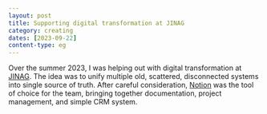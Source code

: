 ```yaml
---
layout: post
title: Supporting digital transformation at JINAG
category: creating
dates: [2023-09-22]
content-type: eg
---
```


Over the summer 2023, I was helping out with digital transformation at [JINAG](https://jinag.eu/en). The idea was to unify multiple old, scattered, disconnected systems into single source of truth. After careful consideration, [Notion](https://www.notion.so/) was the tool of choice for the team, bringing together documentation, project management, and simple CRM system.
